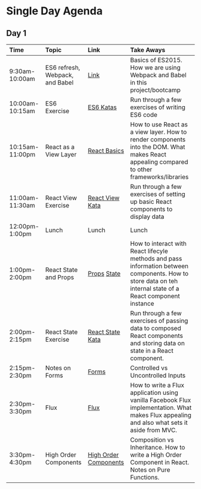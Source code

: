 Single Day Agenda
====================

Day 1
---------------------

| Time  | Topic  | Link | Take Aways |
| :------------ | :---------------| :-----| :--------------- |
| 9:30am-10:00am | ES6 refresh, Webpack, and Babel | [Link][Day0] | Basics of ES2015. How we are using Webpack and Babel in this project/bootcamp |
| 10:00am-10:15am | ES6 Exercise | [ES6 Katas][ES6 Katas] | Run through a few exercises of writing ES6 code |
| 10:15am-11:00pm | React as a View Layer | [React Basics][Day1] | How to use React as a view layer. How to render components into the DOM. What makes React appealing compared to other frameworks/libraries |
| 11:00am-11:30am | React View Exercise | [React View Kata][React View Kata] | Run through a few exercises of setting up basic React components to display data |
| 12:00pm-1:00pm | Lunch | Lunch | Lunch |
| 1:00pm-2:00pm | React State and Props | [Props][Day2] [State][Day3] | How to interact with React lifecyle methods and pass information between components. How to store data on teh internal state of a React component instance |
| 2:00pm-2:15pm | React State Exercise | [React State Kata][React State Kata] | Run through a few exercises of passing data to composed React components and storing data on state in a React component. |
| 2:15pm-2:30pm | Notes on Forms | [Forms][Day4] | Controlled vs Uncontrolled Inputs |
| 2:30pm-3:30pm | Flux | [Flux][Day5] | How to write a Flux application using vanilla Facebook Flux implementation. What makes Flux appealing and also what sets it aside from MVC. |
| 3:30pm-4:30pm | High Order Components | [High Order Components ][Day6] | Composition vs Inheritance. How to write a High Order Component in React. Notes on Pure Functions. |


[ES6 Katas]: http://codepen.io/westeezy/pen/EVvJQJ?editors=001
[React View Kata]: http://codepen.io/westeezy/pen/epGgdB
[React State Kata]: http://codepen.io/westeezy/pen/Qjqddw

[Day0]: https://github.com/westeezy/ReactJS-Bootcamp/blob/master/walkthroughs/day0/
[Day1]: https://github.com/westeezy/ReactJS-Bootcamp/blob/master/walkthroughs/day1/
[Day2]: https://github.com/westeezy/ReactJS-Bootcamp/blob/master/walkthroughs/day2/
[Day3]: https://github.com/westeezy/ReactJS-Bootcamp/blob/master/walkthroughs/day3/
[Day4]: https://github.com/westeezy/ReactJS-Bootcamp/blob/master/walkthroughs/day4/
[Day5]: https://github.com/westeezy/ReactJS-Bootcamp/blob/master/walkthroughs/day5/
[Day6]: https://github.com/westeezy/ReactJS-Bootcamp/blob/master/walkthroughs/day6/
[TypeScript]: https://github.com/westeezy/ReactJS-Bootcamp/tree/typescript

